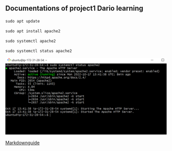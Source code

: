 ## Documentations of project1 Dario learning

`sudo apt update`

`sudo apt install apache2`

`sudo systemctl apache2`

`sudo systemctl status apache2`

![apache status](./images/apache2status.PNG)

[Markdownguide](https://www.markdownguide.org/cheat-sheet/)

